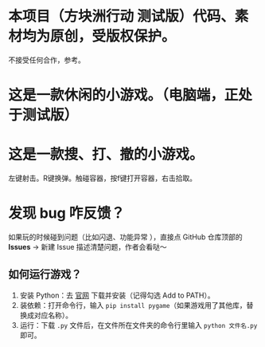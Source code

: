 # 本项目（方块洲行动 测试版）代码、素材均为原创，受版权保护。  
不接受任何合作，参考。

# 这是一款休闲的小游戏。（电脑端，正处于测试版）

# 这是一款搜、打、撤的小游戏。
左键射击。R键换弹。触碰容器，按f键打开容器，右击拾取。

# 发现 bug 咋反馈？  
如果玩的时候碰到问题（比如闪退、功能异常 ），直接点 GitHub 仓库顶部的 **Issues** → 新建 Issue 描述清楚问题，作者会看哒～ 

## 如何运行游戏？  
1. 安装 Python：去 [官网](https://www.python.org/downloads/) 下载并安装（记得勾选 Add to PATH）。  
2. 装依赖：打开命令行，输入 `pip install pygame`（如果游戏用了其他库，替换成对应名称）。  
3. 运行：下载 `.py` 文件后，在文件所在文件夹的命令行里输入 `python 文件名.py` 即可。  
